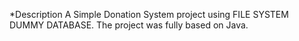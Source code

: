 *Description 
A Simple Donation System project using FILE SYSTEM DUMMY DATABASE. The project was fully based on Java.
